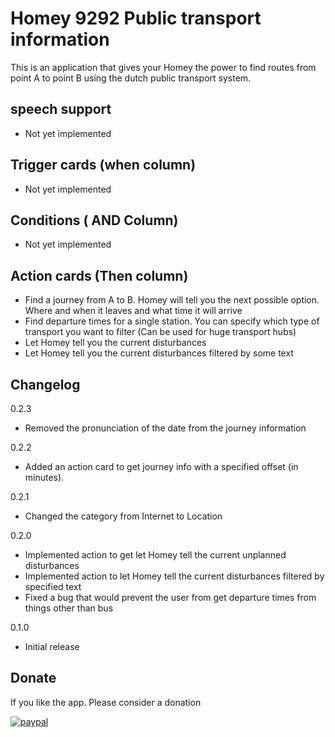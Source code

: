 # Homey 9292 Public transport information

This is an application that gives your Homey the power to find routes from point A to point B using the dutch public transport system.

## speech support

- Not yet implemented

## Trigger cards (when column)

- Not yet implemented

## Conditions ( AND Column)

- Not yet implemented 

## Action cards (Then column)

- Find a journey from A to B. Homey will tell you the next possible option. Where and when it leaves and what time it will arrive
- Find departure times for a single station. You can specify which type of transport you want to filter (Can be used for huge transport hubs)
- Let Homey tell you the current disturbances 
- Let Homey tell you the current disturbances filtered by some text 

## Changelog

0.2.3

* Removed the pronunciation of the date from the journey information

0.2.2

* Added an action card to get journey info with a specified offset (in minutes). 

0.2.1

* Changed the category from Internet to Location

0.2.0
* Implemented action to get let Homey tell the current unplanned disturbances
* Implemented action to let Homey tell the current disturbances filtered by specified text
* Fixed a bug that would prevent the user from get departure times from things other than bus

0.1.0 
* Initial release

## Donate

If you like the app. Please consider a donation

[![paypal](https://www.paypal.com/en_US/i/btn/btn_donateCC_LG.gif)](https://www.paypal.com/cgi-bin/webscr?cmd=_donations&business=j%2esomhorst%40gmail%2ecom&lc=NL&item_name=Homey%209292%20App&no_note=0&currency_code=EUR&bn=PP%2dDonationsBF%3abtn_donateCC_LG%2egif%3aNonHostedGuest)